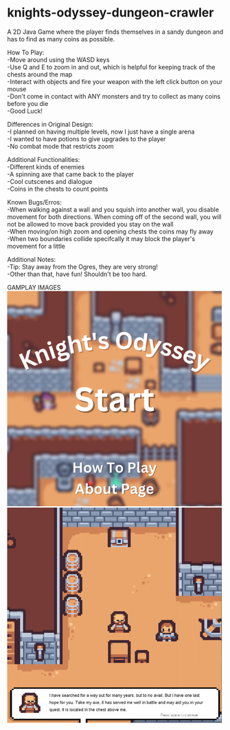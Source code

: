 # knights-odyssey-dungeon-crawler
A 2D Java Game where the player finds themselves in a sandy dungeon and has to find as many coins as possible.

How To Play:  
-Move around using the WASD keys  
-Use Q and E to zoom in and out, which is helpful for keeping track of the chests around the map  
-Interact with objects and fire your weapon with the left click button on your mouse  
-Don't come in contact with ANY monsters and try to collect as many coins before you die  
-Good Luck!  

Differences in Original Design:  
-I planned on having multiple levels, now I just have a single arena  
-I wanted to have potions to give upgrades to the player  
-No combat mode that restricts zoom  

Additional Functionalities:  
-Different kinds of enemies  
-A spinning axe that came back to the player  
-Cool cutscenes and dialogue  
-Coins in the chests to count points  

Known Bugs/Erros:  
-When walking against a wall and you squish into another wall, you disable movement for both directions. When coming off of the second wall, you will not be allowed to move back provided you stay on the wall  
-When moving/on high zoom and opening chests the coins may fly away  
-When two boundaries collide specifcally it may block the player's movement for a little  

Additional Notes:  
-Tip: Stay away from the Ogres, they are very strong!  
-Other than that, have fun! Shouldn't be too hard.  


GAMPLAY IMAGES  
<img src="https://github.com/ChristianFisla/personal-website/blob/main/src/Images/kotitlescreen.png" width="500" height="500">
<img src="https://github.com/ChristianFisla/personal-website/blob/main/src/Images/gameplayImage.png" width="500" height="500">
